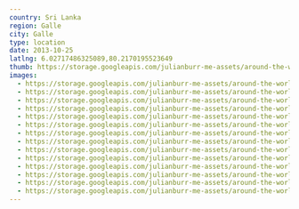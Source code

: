 ```yaml
---
country: Sri Lanka
region: Galle
city: Galle
type: location
date: 2013-10-25
latlng: 6.02717486325089,80.2170195523649
thumb: https://storage.googleapis.com/julianburr-me-assets/around-the-world/sri-lanka/galle/IMG_0506--thumb.JPG
images:
  - https://storage.googleapis.com/julianburr-me-assets/around-the-world/sri-lanka/galle/IMG_0509.JPG
  - https://storage.googleapis.com/julianburr-me-assets/around-the-world/sri-lanka/galle/IMG_0518.JPG
  - https://storage.googleapis.com/julianburr-me-assets/around-the-world/sri-lanka/galle/IMG_0486.JPG
  - https://storage.googleapis.com/julianburr-me-assets/around-the-world/sri-lanka/galle/IMG_0498.JPG
  - https://storage.googleapis.com/julianburr-me-assets/around-the-world/sri-lanka/galle/IMG_0487.JPG
  - https://storage.googleapis.com/julianburr-me-assets/around-the-world/sri-lanka/galle/IMG_0516.JPG
  - https://storage.googleapis.com/julianburr-me-assets/around-the-world/sri-lanka/galle/IMG_0513.JPG
  - https://storage.googleapis.com/julianburr-me-assets/around-the-world/sri-lanka/galle/IMG_0506.JPG
  - https://storage.googleapis.com/julianburr-me-assets/around-the-world/sri-lanka/galle/IMG_0482.JPG
  - https://storage.googleapis.com/julianburr-me-assets/around-the-world/sri-lanka/galle/IMG_0489.JPG
  - https://storage.googleapis.com/julianburr-me-assets/around-the-world/sri-lanka/galle/IMG_0490.JPG
  - https://storage.googleapis.com/julianburr-me-assets/around-the-world/sri-lanka/galle/IMG_0503.JPG
  - https://storage.googleapis.com/julianburr-me-assets/around-the-world/sri-lanka/galle/IMG_0485.JPG
  - https://storage.googleapis.com/julianburr-me-assets/around-the-world/sri-lanka/galle/IMG_0526.JPG
---
```

